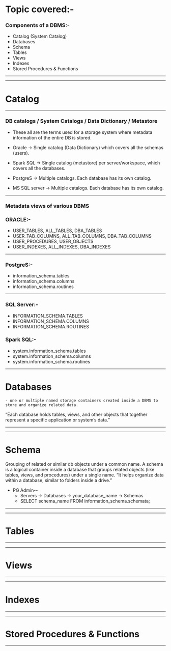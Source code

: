 
# Topic covered:-

### Components of a DBMS:-
- Catalog (System Catalog)
- Databases
- Schema
- Tables 
- Views
- Indexes
- Stored Procedures & Functions
-------------------------------------------------------------------------------------------------

-------------------------------------------------------------------------------------------------
# Catalog
-------------------------------------------------------------------------------------------------
### DB catalogs / System Catalogs / Data Dictionary / Metastore 

* These all are the terms used for a storage system where metadata information of the entire DB is stored. 

- Oracle → Single catalog (Data Dictionary) which covers all the schemas (users). 

- Spark SQL → Single catalog (metastore) per server/workspace, which covers all the databases.

- PostgreS → Multiple catalogs. Each database has its own catalog. 

- MS SQL server → Multiple catalogs. Each database has its own catalog. 

------------------------------------------------------

### Metadata views of various DBMS

### ORACLE:-
- USER_TABLES, ALL_TABLES, DBA_TABLES
- USER_TAB_COLUMNS, ALL_TAB_COLUMNS, DBA_TAB_COLUMNS
- USER_PROCEDURES, USER_OBJECTS
- USER_INDEXES, ALL_INDEXES, DBA_INDEXES
------------------------------------------------------
 
### PostgreS:-
- information_schema.tables
- information_schema.columns
- information_schema.routines
------------------------------------------------------

### SQL Server:-
- INFORMATION_SCHEMA.TABLES
- INFORMATION_SCHEMA.COLUMNS
- INFORMATION_SCHEMA.ROUTINES
 
### Spark SQL:-
- system.information_schema.tables
- system.information_schema.columns
- system.information_schema.routines


-------------------------------------------------------------------------------------------------
# Databases
	- one or multiple named storage containers created inside a DBMS to store and organize related data.
“Each database holds tables, views, and other objects that together represent a specific application or system’s data.”

-------------------------------------------------------------------------------------------------


-------------------------------------------------------------------------------------------------
# Schema
Grouping of related or similar db objects under a common name. 
A schema is a logical container inside a database that groups related objects 
(like tables, views, and procedures) under a single name.
“It helps organize data within a database, similar to folders inside a drive.”

- PG Admin--
	- Servers → Databases → your_database_name → Schemas
	- SELECT schema_name FROM information_schema.schemata;

-------------------------------------------------------------------------------------------------



-------------------------------------------------------------------------------------------------
# Tables
-------------------------------------------------------------------------------------------------



-------------------------------------------------------------------------------------------------
# Views
-------------------------------------------------------------------------------------------------



-------------------------------------------------------------------------------------------------
# Indexes
-------------------------------------------------------------------------------------------------



-------------------------------------------------------------------------------------------------
# Stored Procedures & Functions
-------------------------------------------------------------------------------------------------

